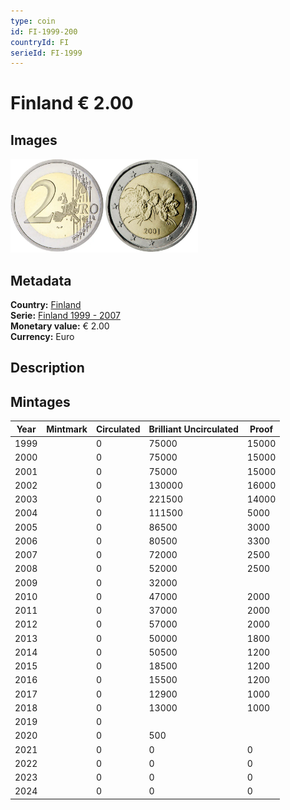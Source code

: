 ```yaml
---
type: coin
id: FI-1999-200
countryId: FI
serieId: FI-1999
---
```


# Finland € 2.00

## Images

<img src="../../../Images/common-2002-200.webp" height="150" alt="Front image"><img src="Images/finland-1999-200.webp" height="150" alt="Back image">

## Metadata

**Country:** [Finland](../index.md)\
**Serie:** [Finland 1999 - 2007](index.md)\
**Monetary value:** € 2.00\
**Currency:** Euro

## Description


## Mintages

| Year | Mintmark | Circulated | Brilliant Uncirculated | Proof |
| ---- | -------- | ---------- | ---------------------- | ----- |
| 1999 |  | 0| 75000 | 15000 |
| 2000 |  | 0| 75000 | 15000 |
| 2001 |  | 0| 75000 | 15000 |
| 2002 |  | 0| 130000 | 16000 |
| 2003 |  | 0| 221500 | 14000 |
| 2004 |  | 0| 111500 | 5000 |
| 2005 |  | 0| 86500 | 3000 |
| 2006 |  | 0| 80500 | 3300 |
| 2007 |  | 0| 72000 | 2500 |
| 2008 |  | 0| 52000 | 2500 |
| 2009 |  | 0| 32000 |  |
| 2010 |  | 0| 47000 | 2000 |
| 2011 |  | 0| 37000 | 2000 |
| 2012 |  | 0| 57000 | 2000 |
| 2013 |  | 0| 50000 | 1800 |
| 2014 |  | 0| 50500 | 1200 |
| 2015 |  | 0| 18500 | 1200 |
| 2016 |  | 0| 15500 | 1200 |
| 2017 |  | 0| 12900 | 1000 |
| 2018 |  | 0| 13000 | 1000 |
| 2019 |  | 0|  |  |
| 2020 |  | 0| 500 |  |
| 2021 |  | 0 | 0 | 0 |
| 2022 |  | 0 | 0 | 0 |
| 2023 |  | 0 | 0 | 0 |
| 2024 |  | 0 | 0 | 0 |
